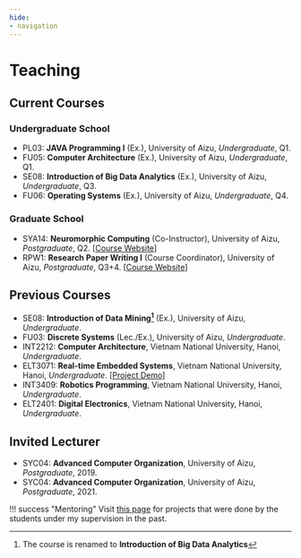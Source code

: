 ```yaml
---
hide:
- navigation
---
```


# Teaching

## Current Courses

### Undergraduate School

- PL03: **JAVA Programming I** (Ex.), University of Aizu, *Undergraduate*,  Q1.
- FU05: **Computer Architecture** (Ex.), University of Aizu, *Undergraduate*,  Q1.
- SE08: **Introduction of Big Data Analytics** (Ex.), University of Aizu, *Undergraduate*, Q3.
- FU06: **Operating Systems** (Ex.), University of Aizu, *Undergraduate*,  Q4.

### Graduate School

- SYA14: **Neuromorphic Computing** (Co-Instructor), University of Aizu, *Postgraduate*,  Q2. \[[Course Website](https://web-ext.u-aizu.ac.jp/misc/neuro-eng/book/NeuromorphicComputing/)\]
- RPW1: **Research Paper Writing I** (Course Coordinator), University of Aizu, *Postgraduate*,  Q3+4.  \[[Course Website](./courses/rpw1.md)\]
  
## Previous Courses

- SE08: **Introduction of Data Mining[^1]** (Ex.), University of Aizu, *Undergraduate*.
- FU03: **Discrete Systems** (Lec./Ex.), University of Aizu, *Undergraduate*.
- INT2212: **Computer Architecture**, Vietnam National University, Hanoi, *Undergraduate*.
- ELT3071: **Real-time Embedded Systems**, Vietnam National University, Hanoi, *Undergraduate*. \[[Project Demo](mentor.md/#course-real-time-gaming-systems)\]
- INT3409: **Robotics Programming**, Vietnam National University, Hanoi, *Undergraduate*.
- ELT2401: **Digital Electronics**, Vietnam National University, Hanoi, *Undergraduate*.

## Invited Lecturer 

- SYC04: **Advanced Computer Organization**, University of Aizu, *Postgraduate*, 2019.
- SYC04: **Advanced Computer Organization**, University of Aizu, *Postgraduate*, 2021.

!!! success  "Mentoring"
    Visit [this page](mentor.md) for projects that were done by the students under my supervision in the past.

[^1]: The course is renamed to **Introduction of Big Data Analytics**
